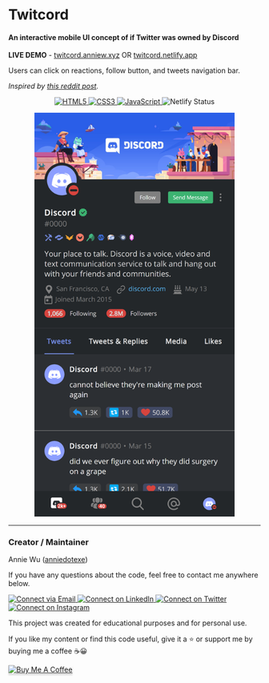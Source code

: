 # Twitcord

#### An interactive mobile UI concept of if Twitter was owned by Discord

**LIVE DEMO** - [twitcord.anniew.xyz](https://twitcord.anniew.xyz/) OR [twitcord.netlify.app](https://twitcord.netlify.app)

Users can click on reactions, follow button, and tweets navigation bar. 

_Inspired by [this reddit post](https://www.reddit.com/r/discordapp/comments/lxjoe1/if_twitter_were_owned_by_discord/)._

<p align="center">
    <a href="https://www.w3schools.com/html/"> 
        <img alt="HTML5" src="https://img.shields.io/badge/-HTML5-E44D26?style=flat&logo=html5&logoColor=white"/>
    </a>
    <a href="https://www.w3schools.com/css/"> 
        <img alt="CSS3" src="https://img.shields.io/badge/-CSS3-2965f1?style=flat&logo=css3&logoColor=white"/>
    </a>
    <a href="https://www.w3schools.com/js/DEFAULT.asp"> 
        <img alt="JavaScript" src="https://img.shields.io/badge/-JavaScript-F0DB4F?style=flat&logo=javascript&logoColor=white"/>
    </a>
    <img alt="Netlify Status" src="https://api.netlify.com/api/v1/badges/43c5debe-7d41-4484-a5ff-9f8953fa0b72/deploy-status"/>
</p>

<p align="center">
    <img alt="Mobile Demo Screenshot" src="./img/screenshot.png" width="400px">
</p>

---

### Creator / Maintainer

Annie Wu ([anniedotexe](https://github.com/anniedotexe))

If you have any questions about the code, feel free to contact me anywhere below.

<p align="left">
  <a href="mailto:anniewu2303@gmail.com"> 
    <img alt="Connect via Email" src="https://img.shields.io/badge/Gmail-c14438?style=flat&logo=Gmail&logoColor=white" />
  </a>
  <a href="https://www.linkedin.com/in/anniewu2303/"> 
    <img alt="Connect on LinkedIn" src="https://img.shields.io/badge/-LinkedIn-0072b1?style=flat&logo=Linkedin&logoColor=white" />
  </a>
  <a href="https://twitter.com/anniedotexe"> 
    <img alt="Connect on Twitter" src="https://img.shields.io/badge/-Twitter-00acee?style=flat&logo=Twitter&logoColor=white" />
  </a>
  <a href="https://www.instagram.com/anniedotexe/"> 
    <img alt="Connect on Instagram" src="https://img.shields.io/badge/-Instagram-E1306C?style=flat&logo=instagram&logoColor=white" />
  </a>
</p>

This project was created for educational purposes and for personal use.

If you like my content or find this code useful, give it a :star: or support me by buying me a coffee :coffee::grinning:

<a href="https://www.buymeacoffee.com/awu2303" target="_blank"><img src="https://www.buymeacoffee.com/assets/img/custom_images/orange_img.png" alt="Buy Me A Coffee" style="height: 41px !important;width: 174px !important;box-shadow: 0px 3px 2px 0px rgba(190, 190, 190, 0.5) !important;-webkit-box-shadow: 0px 3px 2px 0px rgba(190, 190, 190, 0.5) !important;" ></a>
